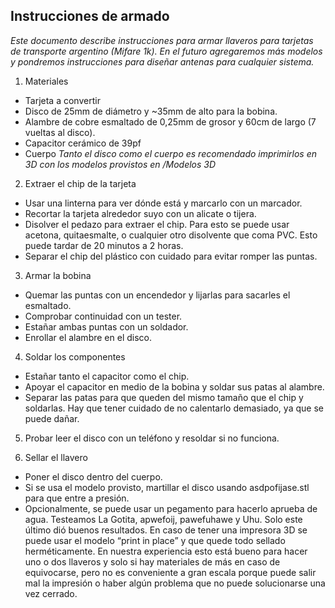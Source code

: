 ## Instrucciones de armado
*Este documento describe instrucciones para armar llaveros para tarjetas de transporte argentino (Mifare 1k). En el futuro agregaremos más modelos y pondremos instrucciones para diseñar antenas para cualquier sistema.*
1. Materiales
- Tarjeta a convertir
- Disco de 25mm de diámetro y ~35mm de alto para la bobina.
- Alambre de cobre esmaltado de 0,25mm de grosor y 60cm de largo (7 vueltas al disco). 
- Capacitor cerámico de 39pf
- Cuerpo
*Tanto el disco como el cuerpo es recomendado imprimirlos en 3D con los modelos provistos en /Modelos 3D*
2. Extraer el chip de la tarjeta
- Usar una linterna para ver dónde está y marcarlo con un marcador.
- Recortar la tarjeta alrededor suyo con un alicate o tijera. 
- Disolver el pedazo para extraer el chip. Para esto se puede usar acetona, quitaesmalte, o cualquier otro disolvente que coma PVC. Esto puede tardar de 20 minutos a 2 horas.
- Separar el chip del plástico con cuidado para evitar romper las puntas. 
3. Armar la bobina
- Quemar las puntas con un encendedor y lijarlas para sacarles el esmaltado. 
- Comprobar continuidad con un tester.
- Estañar ambas puntas con un soldador.
- Enrollar el alambre en el disco.
4. Soldar los componentes
- Estañar tanto el capacitor como el chip.
- Apoyar el capacitor en medio de la bobina y soldar sus patas al alambre. 
- Separar las patas para que queden del mismo tamaño que el chip y soldarlas. Hay que tener cuidado de no calentarlo demasiado, ya que se puede dañar.
5. Probar leer el disco con un teléfono y resoldar si no funciona.

6. Sellar el llavero
- Poner el disco dentro del cuerpo.
- Si se usa el modelo provisto, martillar el disco usando asdpofijase.stl para que entre a presión.
- Opcionalmente, se puede usar un pegamento para hacerlo aprueba de agua. Testeamos La Gotita, apwefoij, pawefuhawe y Uhu. Solo este último dió buenos resultados.
En caso de tener una impresora 3D se puede usar el modelo “print in place” y que quede todo sellado herméticamente. En nuestra experiencia esto está bueno para hacer uno o dos llaveros y solo si hay materiales de más en caso de equivocarse, pero no es conveniente a gran escala porque puede salir mal la impresión o haber algún problema que no puede solucionarse una vez cerrado.
